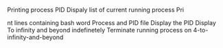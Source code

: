 Printing process PID
Dispaly list of current running process
Pri

nt lines containing bash word
Process and PID file
Display the PID
Display To infinity and beyond indefinetely
Terminate running process on 4-to-infinity-and-beyond
